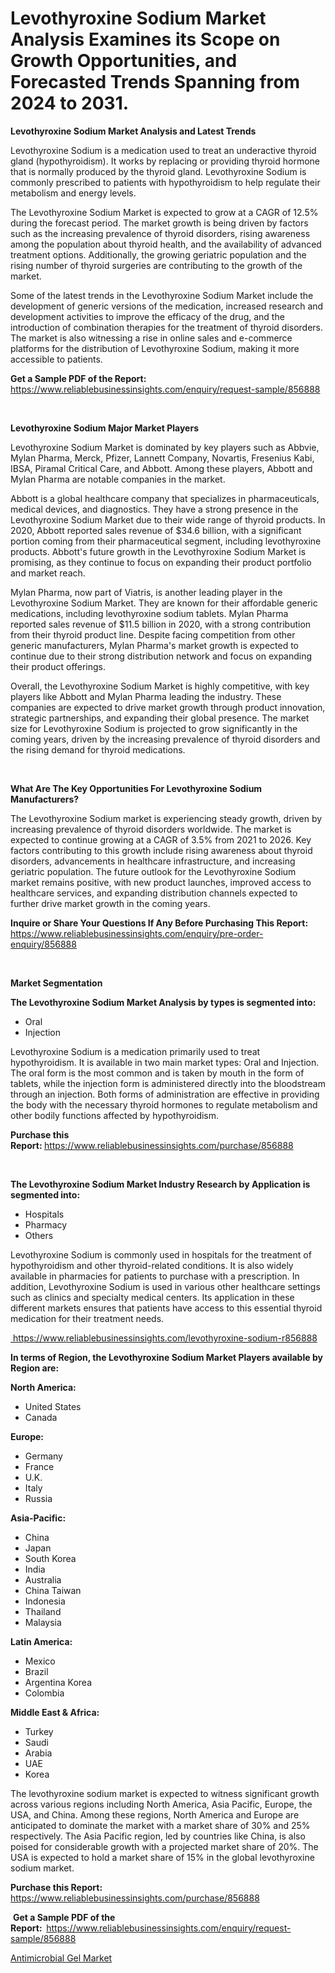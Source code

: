 <p><h1>Levothyroxine Sodium Market Analysis Examines its Scope on Growth Opportunities, and Forecasted Trends Spanning from 2024 to 2031.</h1></p><p><strong>Levothyroxine Sodium Market Analysis and Latest Trends</strong></p>
<p><p>Levothyroxine Sodium is a medication used to treat an underactive thyroid gland (hypothyroidism). It works by replacing or providing thyroid hormone that is normally produced by the thyroid gland. Levothyroxine Sodium is commonly prescribed to patients with hypothyroidism to help regulate their metabolism and energy levels.</p><p>The Levothyroxine Sodium Market is expected to grow at a CAGR of 12.5% during the forecast period. The market growth is being driven by factors such as the increasing prevalence of thyroid disorders, rising awareness among the population about thyroid health, and the availability of advanced treatment options. Additionally, the growing geriatric population and the rising number of thyroid surgeries are contributing to the growth of the market.</p><p>Some of the latest trends in the Levothyroxine Sodium Market include the development of generic versions of the medication, increased research and development activities to improve the efficacy of the drug, and the introduction of combination therapies for the treatment of thyroid disorders. The market is also witnessing a rise in online sales and e-commerce platforms for the distribution of Levothyroxine Sodium, making it more accessible to patients.</p></p>
<p><strong>Get a Sample PDF of the Report:&nbsp;</strong> <a href="https://www.reliablebusinessinsights.com/enquiry/request-sample/856888">https://www.reliablebusinessinsights.com/enquiry/request-sample/856888</a></p>
<p>&nbsp;</p>
<p><strong>Levothyroxine Sodium Major Market Players</strong></p>
<p><p>Levothyroxine Sodium Market is dominated by key players such as Abbvie, Mylan Pharma, Merck, Pfizer, Lannett Company, Novartis, Fresenius Kabi, IBSA, Piramal Critical Care, and Abbott. Among these players, Abbott and Mylan Pharma are notable companies in the market.</p><p>Abbott is a global healthcare company that specializes in pharmaceuticals, medical devices, and diagnostics. They have a strong presence in the Levothyroxine Sodium Market due to their wide range of thyroid products. In 2020, Abbott reported sales revenue of $34.6 billion, with a significant portion coming from their pharmaceutical segment, including levothyroxine products. Abbott's future growth in the Levothyroxine Sodium Market is promising, as they continue to focus on expanding their product portfolio and market reach.</p><p>Mylan Pharma, now part of Viatris, is another leading player in the Levothyroxine Sodium Market. They are known for their affordable generic medications, including levothyroxine sodium tablets. Mylan Pharma reported sales revenue of $11.5 billion in 2020, with a strong contribution from their thyroid product line. Despite facing competition from other generic manufacturers, Mylan Pharma's market growth is expected to continue due to their strong distribution network and focus on expanding their product offerings.</p><p>Overall, the Levothyroxine Sodium Market is highly competitive, with key players like Abbott and Mylan Pharma leading the industry. These companies are expected to drive market growth through product innovation, strategic partnerships, and expanding their global presence. The market size for Levothyroxine Sodium is projected to grow significantly in the coming years, driven by the increasing prevalence of thyroid disorders and the rising demand for thyroid medications.</p></p>
<p>&nbsp;</p>
<p><strong>What Are The Key Opportunities For Levothyroxine Sodium Manufacturers?</strong></p>
<p><p>The Levothyroxine Sodium market is experiencing steady growth, driven by increasing prevalence of thyroid disorders worldwide. The market is expected to continue growing at a CAGR of 3.5% from 2021 to 2026. Key factors contributing to this growth include rising awareness about thyroid disorders, advancements in healthcare infrastructure, and increasing geriatric population. The future outlook for the Levothyroxine Sodium market remains positive, with new product launches, improved access to healthcare services, and expanding distribution channels expected to further drive market growth in the coming years.</p></p>
<p><strong>Inquire or Share Your Questions If Any Before Purchasing This Report:</strong> <a href="https://www.reliablebusinessinsights.com/enquiry/pre-order-enquiry/856888">https://www.reliablebusinessinsights.com/enquiry/pre-order-enquiry/856888</a></p>
<p>&nbsp;</p>
<p><strong>Market Segmentation</strong></p>
<p><strong>The Levothyroxine Sodium Market Analysis by types is segmented into:</strong></p>
<p><ul><li>Oral</li><li>Injection</li></ul></p>
<p><p>Levothyroxine Sodium is a medication primarily used to treat hypothyroidism. It is available in two main market types: Oral and Injection. The oral form is the most common and is taken by mouth in the form of tablets, while the injection form is administered directly into the bloodstream through an injection. Both forms of administration are effective in providing the body with the necessary thyroid hormones to regulate metabolism and other bodily functions affected by hypothyroidism.</p></p>
<p><strong>Purchase this Report:&nbsp;</strong><a href="https://www.reliablebusinessinsights.com/purchase/856888">https://www.reliablebusinessinsights.com/purchase/856888</a></p>
<p>&nbsp;</p>
<p><strong>The Levothyroxine Sodium Market Industry Research by Application is segmented into:</strong></p>
<p><ul><li>Hospitals</li><li>Pharmacy</li><li>Others</li></ul></p>
<p><p>Levothyroxine Sodium is commonly used in hospitals for the treatment of hypothyroidism and other thyroid-related conditions. It is also widely available in pharmacies for patients to purchase with a prescription. In addition, Levothyroxine Sodium is used in various other healthcare settings such as clinics and specialty medical centers. Its application in these different markets ensures that patients have access to this essential thyroid medication for their treatment needs.</p></p>
<p><a href="https://www.reliablebusinessinsights.com/levothyroxine-sodium-r856888">&nbsp;https://www.reliablebusinessinsights.com/levothyroxine-sodium-r856888</a></p>
<p><strong>In terms of Region, the Levothyroxine Sodium Market Players available by Region are:</strong></p>
<p>
    <p> <strong> North America: </strong>
        <ul>
            <li>United States</li>
            <li>Canada</li>
        </ul>
        </p> 
    <p> <strong> Europe: </strong>
        <ul>
            <li>Germany</li>
            <li>France</li>
            <li>U.K.</li>
            <li>Italy</li>
            <li>Russia</li>
        </ul>
        </p> 
    <p> <strong> Asia-Pacific: </strong>
        <ul>
            <li>China</li>
            <li>Japan</li>
            <li>South Korea</li>
            <li>India</li>
            <li>Australia</li>
            <li>China Taiwan</li>
            <li>Indonesia</li>
            <li>Thailand</li>
            <li>Malaysia</li>
        </ul>
        </p> 
    <p> <strong> Latin America: </strong>
        <ul>
            <li>Mexico</li>
            <li>Brazil</li>
            <li>Argentina Korea</li>
            <li>Colombia</li>
        </ul>
        </p> 
    <p> <strong> Middle East & Africa: </strong>
        <ul>
            <li>Turkey</li>
            <li>Saudi</li>
            <li>Arabia</li>
            <li>UAE</li>
            <li>Korea</li>
        </ul>
    </p>
    </p>
<p><p>The levothyroxine sodium market is expected to witness significant growth across various regions including North America, Asia Pacific, Europe, the USA, and China. Among these regions, North America and Europe are anticipated to dominate the market with a market share of 30% and 25% respectively. The Asia Pacific region, led by countries like China, is also poised for considerable growth with a projected market share of 20%. The USA is expected to hold a market share of 15% in the global levothyroxine sodium market.</p></p>
<p><strong>Purchase this Report: </strong><a href="https://www.reliablebusinessinsights.com/purchase/856888">https://www.reliablebusinessinsights.com/purchase/856888</a></p>
<p>&nbsp;<strong>Get a Sample PDF of the Report:&nbsp;&nbsp;</strong><a href="https://www.reliablebusinessinsights.com/enquiry/request-sample/856888">https://www.reliablebusinessinsights.com/enquiry/request-sample/856888</a></p>
<p><strong></strong></p>
<p><p><a href="https://github.com/Paul14Anderson63/Market-Research-Report-List-5/blob/main/antimicrobial-gel-market.md">Antimicrobial Gel Market</a></p></p>